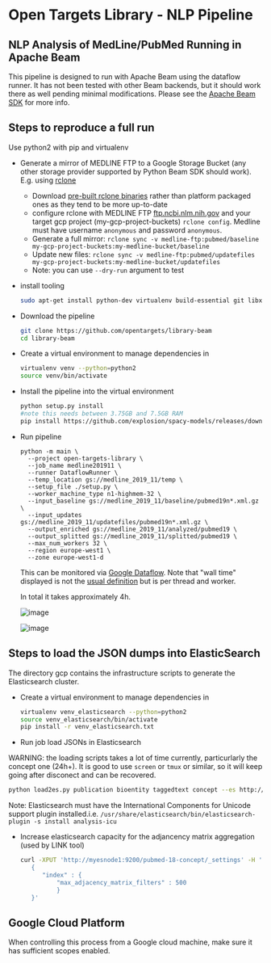 # Open Targets Library - NLP Pipeline

## NLP Analysis of MedLine/PubMed Running in Apache Beam

This pipeline is designed to run with Apache Beam using the dataflow runner.
It has not been tested with other Beam backends, but it should work there as well pending minimal modifications.
Please see the [Apache Beam SDK](https://beam.apache.org/documentation/sdks/python/) for more info.

## Steps to reproduce a full run
Use python2 with pip and virtualenv

* Generate a mirror of MEDLINE FTP to a Google Storage Bucket (any other storage provider supported by Python Beam SDK should work). E.g. using [rclone](https://rclone.org/)
   
   - Download [pre-built rclone binaries](https://rclone.org/install/#linux-installation-from-precompiled-binary) rather than platform packaged ones as they tend to be more up-to-date 
   - configure rclone with MEDLINE FTP [ftp.ncbi.nlm.nih.gov](ftp://ftp.ncbi.nlm.nih.gov) and your target gcp project
     (my-gcp-project-buckets)  `rclone config`. Medline must have username `anonymous` and password `anonymous`.
   - Generate a full mirror:
     `rclone sync -v medline-ftp:pubmed/baseline my-gcp-project-buckets:my-medline-bucket/baseline`
   - Update new files:
     `rclone sync -v medline-ftp:pubmed/updatefiles my-gcp-project-buckets:my-medline-bucket/updatefiles`
  - Note: you can use `--dry-run` argument to test 
* install tooling
    ```sh
    sudo apt-get install python-dev virtualenv build-essential git libxml2-dev libxslt-dev zlib1g-dev tmux
    ``` 
* Download the pipeline 
    ```sh
    git clone https://github.com/opentargets/library-beam
    cd library-beam
    ```
* Create a virtual environment to manage dependencies in
    ```sh
    virtualenv venv --python=python2
    source venv/bin/activate
    ```
* Install the pipeline into the virtual environment   
    ```sh 
    python setup.py install
    #note this needs between 3.75GB and 7.5GB RAM
    pip install https://github.com/explosion/spacy-models/releases/download/en_core_web_lg-2.2.0/en_core_web_lg-2.2.0.tar.gz
    ```
* Run pipeline
  ```sH
  python -m main \
    --project open-targets-library \
    --job_name medline201911 \
    --runner DataflowRunner \
    --temp_location gs://medline_2019_11/temp \
    --setup_file ./setup.py \
    --worker_machine_type n1-highmem-32 \
    --input_baseline gs://medline_2019_11/baseline/pubmed19n*.xml.gz \
    --input_updates gs://medline_2019_11/updatefiles/pubmed19n*.xml.gz \
    --output_enriched gs://medline_2019_11/analyzed/pubmed19 \
    --output_splitted gs://medline_2019_11/splitted/pubmed19 \
    --max_num_workers 32 \
    --region europe-west1 \
    --zone europe-west1-d
  ```
  
  This can be monitored via [Google Dataflow](https://console.cloud.google.com/dataflow). Note that "wall time" displayed is not the [usual definition](https://en.wikipedia.org/wiki/Elapsed_real_time) but is per thread and worker. 
  
  In total it takes approximately 4h.
  
  ![image](https://user-images.githubusercontent.com/148221/35000427-4e11b818-fadc-11e7-9c2f-08a68eaed37e.png)
    
  ![image](https://user-images.githubusercontent.com/148221/35000458-6108bb24-fadc-11e7-8a84-452f7b3816f6.png)
  
## Steps to load the JSON dumps into ElasticSearch
  
  The directory gcp contains the infrastructure scripts to generate the Elasticsearch cluster.
    
  * Create a virtual environment to manage dependencies in
    ```sh
    virtualenv venv_elasticsearch --python=python2
    source venv_elasticsearch/bin/activate
    pip install -r venv_elasticsearch.txt
    ```
  * Run job load JSONs in Elasticsearch

  WARNING: the loading scripts takes a lot of time currently, particurlarly the concept one (24h+). It is good to use `screen` or `tmux` or similar, so it will keep going after disconect and can be recovered.  

  ```sh
  python load2es.py publication bioentity taggedtext concept --es http://es:9200
  ```
  
  Note: Elasticsearch must have the International Components for Unicode support plugin installed.i.e. `/usr/share/elasticsearch/bin/elasticsearch-plugin -s install analysis-icu`

* Increase elasticsearch capacity for the adjancency matrix aggregation (used by LINK tool)
  ```sh
  curl -XPUT 'http://myesnode1:9200/pubmed-18-concept/_settings' -H 'Content-Type: application/json' -d'
     {
        "index" : {
            "max_adjacency_matrix_filters" : 500
            }
     }'
  ```

## Google Cloud Platform

When controlling this process from a Google cloud machine, make sure it has sufficient scopes enabled.
